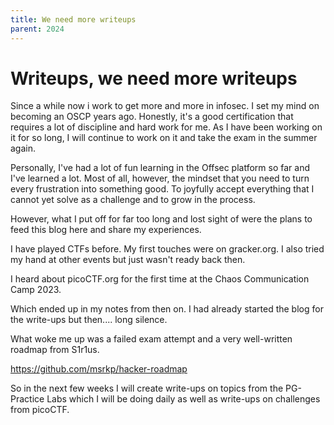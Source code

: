 ```yaml
---
title: We need more writeups
parent: 2024
---
```


# Writeups, we need more writeups

Since a while now i work to get more and more in infosec. 
I set my mind on becoming an OSCP years ago. Honestly, it's a good certification that requires a lot of discipline and hard work for me. As I have been working on it for so long, I will continue to work on it and take the exam in the summer again. 

Personally, I've had a lot of fun learning in the Offsec platform so far and I've learned a lot. Most of all, however, the mindset that you need to turn every frustration into something good. To joyfully accept everything that I cannot yet solve as a challenge and to grow in the process.

However, what I put off for far too long and lost sight of were the plans to feed this blog here and share my experiences. 

I have played CTFs before. My first touches were on gracker.org. I also tried my hand at other events but just wasn't ready back then. 

I heard about picoCTF.org for the first time at the Chaos Communication Camp 2023. 

Which ended up in my notes from then on. I had already started the blog for the write-ups but then.... long silence. 

What woke me up was a failed exam attempt and a very well-written roadmap from S1r1us. 

https://github.com/msrkp/hacker-roadmap

So in the next few weeks I will create write-ups on topics from the PG-Practice Labs which I will be doing daily as well as write-ups on challenges from picoCTF. 
